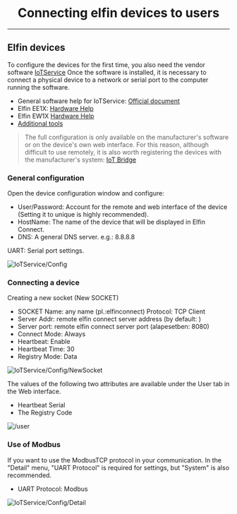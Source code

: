 <h1 align="center">Connecting elfin devices to users</h1>

---------

## Elfin devices

To configure the devices for the first time, you also need the vendor software [IoTService](http://www.hi-flying.com/download-item-iotservice)
Once the software is installed, it is necessary to connect a physical device to a network or serial port to the computer running the software.

* General software help for IoTService: [Official document](http://www.hi-flying.com/index.php?route=tool/upload/download&code=5825d795832fd1998cd46aeafab9074c0c2114d3)
* Elfin EE1X: [Hardware Help](http://www.hi-flying.com/index.php?route=tool/upload/download&code=59167cf780d0b98d2175c857ad1240df7acdf9c4)
* Elfin EW1X [Hardware Help](http://www.hi-flying.com/index.php?route=tool/upload/download&code=c4d342467edef5f6080a569aa50223fc797e6899)
* [Additional tools](http://www.hi-flying.com/network-device)

>The full configuration is only available on the manufacturer's software or on the device's own web interface. For this reason, although difficult to use remotely, it is also worth registering the devices with the manufacturer's system: [IoT Bridge](http://bridge.hi-flying.com/?lang=en)

### General configuration

Open the device configuration window and configure:

* User/Password: Account for the remote and web interface of the device (Setting it to unique is highly recommended).
* HostName: The name of the device that will be displayed in Elfin Connect.
* DNS: A general DNS server. e.g.: 8.8.8.8

UART: Serial port settings.

![IoTService/Config](contents/_gfx/gFX-2-1-1.png)

### Connecting a device

Creating a new socket (New SOCKET)

* SOCKET Name: any name (pl.:elfinconnect)
Protocol: TCP Client
* Server Addr: remote elfin connect server address (by default: <span id="location"></span>)
* Server port: remote elfin connect server port (alapesetben: 8080)
* Connect Mode: Always
* Heartbeat: Enable
* Heartbeat Time: 30
* Registry Mode: Data

![IoTService/Config/NewSocket](contents/_gfx/gfx-2-1-2.png) 

The values of the following two attributes are available under the User tab in the Web interface.

* Heartbeat Serial
* The Registry Code

![/user](contents/_gfx/gfx-2-1-3.png)

### Use of Modbus

If you want to use the ModbusTCP protocol in your communication.
In the "Detail" menu, "UART Protocol" is required for settings, but "System" is also recommended.

* UART Protocol: Modbus

![IoTService/Config/Detail](contents/_gfx/gfx-2-1-4.png)